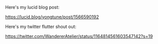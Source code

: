 Here's my lucid blog post:

https://lucid.blog/yongtune/post/1566590192  


Here's my twitter flutter shout out:

https://twitter.com/WandererAtelier/status/1164814561603547142?s=19
